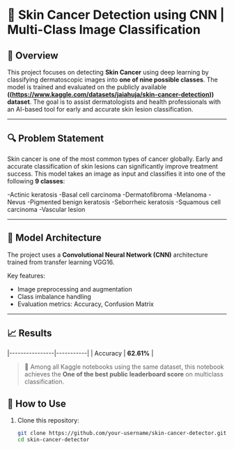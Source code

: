 # 🧠 Skin Cancer Detection using CNN | Multi-Class Image Classification


## 📌 Overview

This project focuses on detecting **Skin Cancer** using deep learning by classifying dermatoscopic images into **one of nine possible classes**. The model is trained and evaluated on the publicly available **((https://www.kaggle.com/datasets/jaiahuja/skin-cancer-detection)) dataset**. The goal is to assist dermatologists and health professionals with an AI-based tool for early and accurate skin lesion classification.

---

## 🔍 Problem Statement

Skin cancer is one of the most common types of cancer globally. Early and accurate classification of skin lesions can significantly improve treatment success. This model takes an image as input and classifies it into one of the following **9 classes**:

-Actinic keratosis
-Basal cell carcinoma
-Dermatofibroma
-Melanoma
-Nevus
-Pigmented benign keratosis
-Seborrheic keratosis
-Squamous cell carcinoma
-Vascular lesion

---

## 🧠 Model Architecture

The project uses a **Convolutional Neural Network (CNN)** architecture trained from transfer learning VGG16.

Key features:
- Image preprocessing and augmentation
- Class imbalance handling
- Evaluation metrics: Accuracy, Confusion Matrix

---

## 📈 Results


|----------------|-----------|
| Accuracy       | **62.61%** |


> 📢 Among all Kaggle notebooks using the same dataset, this notebook achieves the **One of the best public leaderboard score** on multiclass classification.


## 🚀 How to Use

1. Clone this repository:
   ```bash
   git clone https://github.com/your-username/skin-cancer-detector.git
   cd skin-cancer-detector
